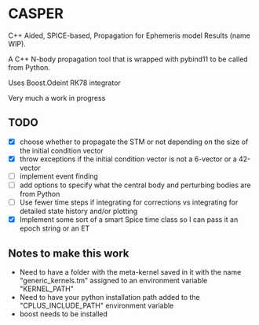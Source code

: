 # CASPER
C++ Aided, SPICE-based, Propagation for Ephemeris model Results (name WIP).

A C++ N-body propagation tool that is wrapped with pybind11 to be called from Python.

Uses Boost.Odeint RK78 integrator 

Very much a work in progress

## TODO
 - [x] choose whether to propagate the STM or not depending on the size of the initial condition vector
 - [x] throw exceptions if the initial condition vector is not a 6-vector or a 42-vector
 - [ ] implement event finding
 - [ ] add options to specify what the central body and perturbing bodies are from Python
 - [ ] Use fewer time steps if integrating for corrections vs integrating for detailed state history and/or plotting
 - [x] Implement some sort of a smart Spice time class so I can pass it an epoch string or an ET

## Notes to make this work
 - Need to have a folder with the meta-kernel saved in it with the name "generic_kernels.tm" assigned to an environment variable "KERNEL_PATH"
 - Need to have your python installation path added to the "CPLUS_INCLUDE_PATH" environment variable
 - boost needs to be installed
